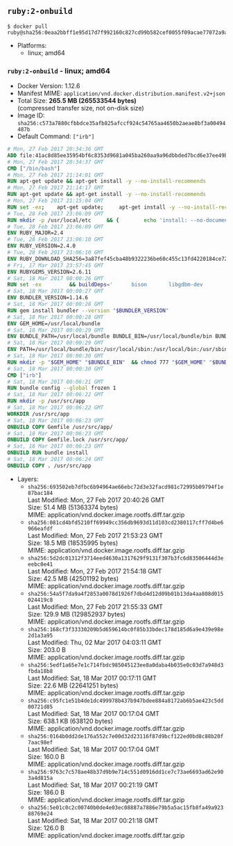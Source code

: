 ## `ruby:2-onbuild`

```console
$ docker pull ruby@sha256:0eaa2bbff1e95d17d7f992160c827cd99b582cef0055f09acae77072a9aa4c69
```

-	Platforms:
	-	linux; amd64

### `ruby:2-onbuild` - linux; amd64

-	Docker Version: 1.12.6
-	Manifest MIME: `application/vnd.docker.distribution.manifest.v2+json`
-	Total Size: **265.5 MB (265533544 bytes)**  
	(compressed transfer size, not on-disk size)
-	Image ID: `sha256:c573a7880cfbbdce35afb825afccf924c54765aa4650b2aeae8bf3a00494487b`
-	Default Command: `["irb"]`

```dockerfile
# Mon, 27 Feb 2017 20:34:36 GMT
ADD file:41ac8d85ee35954bf6c8353d9681a045ba260aa9a96dbbded7bcd6e37ee49bea in / 
# Mon, 27 Feb 2017 20:34:37 GMT
CMD ["/bin/bash"]
# Mon, 27 Feb 2017 21:14:01 GMT
RUN apt-get update && apt-get install -y --no-install-recommends 		ca-certificates 		curl 		wget 	&& rm -rf /var/lib/apt/lists/*
# Mon, 27 Feb 2017 21:14:17 GMT
RUN apt-get update && apt-get install -y --no-install-recommends 		bzr 		git 		mercurial 		openssh-client 		subversion 				procps 	&& rm -rf /var/lib/apt/lists/*
# Mon, 27 Feb 2017 21:15:04 GMT
RUN set -ex; 	apt-get update; 	apt-get install -y --no-install-recommends 		autoconf 		automake 		bzip2 		file 		g++ 		gcc 		imagemagick 		libbz2-dev 		libc6-dev 		libcurl4-openssl-dev 		libdb-dev 		libevent-dev 		libffi-dev 		libgdbm-dev 		libgeoip-dev 		libglib2.0-dev 		libjpeg-dev 		libkrb5-dev 		liblzma-dev 		libmagickcore-dev 		libmagickwand-dev 		libncurses-dev 		libpng-dev 		libpq-dev 		libreadline-dev 		libsqlite3-dev 		libssl-dev 		libtool 		libwebp-dev 		libxml2-dev 		libxslt-dev 		libyaml-dev 		make 		patch 		xz-utils 		zlib1g-dev 				$( 			if apt-cache show 'default-libmysqlclient-dev' 2>/dev/null | grep -q '^Version:'; then 				echo 'default-libmysqlclient-dev'; 			else 				echo 'libmysqlclient-dev'; 			fi 		) 	; 	rm -rf /var/lib/apt/lists/*
# Tue, 28 Feb 2017 23:06:09 GMT
RUN mkdir -p /usr/local/etc 	&& { 		echo 'install: --no-document'; 		echo 'update: --no-document'; 	} >> /usr/local/etc/gemrc
# Tue, 28 Feb 2017 23:06:09 GMT
ENV RUBY_MAJOR=2.4
# Tue, 28 Feb 2017 23:06:10 GMT
ENV RUBY_VERSION=2.4.0
# Tue, 28 Feb 2017 23:06:10 GMT
ENV RUBY_DOWNLOAD_SHA256=3a87fef45cba48b9322236be60c455c13fd4220184ce7287600361319bb63690
# Fri, 17 Mar 2017 23:57:45 GMT
ENV RUBYGEMS_VERSION=2.6.11
# Sat, 18 Mar 2017 00:00:26 GMT
RUN set -ex 		&& buildDeps=' 		bison 		libgdbm-dev 		ruby 	' 	&& apt-get update 	&& apt-get install -y --no-install-recommends $buildDeps 	&& rm -rf /var/lib/apt/lists/* 		&& wget -O ruby.tar.xz "https://cache.ruby-lang.org/pub/ruby/${RUBY_MAJOR%-rc}/ruby-$RUBY_VERSION.tar.xz" 	&& echo "$RUBY_DOWNLOAD_SHA256 *ruby.tar.xz" | sha256sum -c - 		&& mkdir -p /usr/src/ruby 	&& tar -xJf ruby.tar.xz -C /usr/src/ruby --strip-components=1 	&& rm ruby.tar.xz 		&& cd /usr/src/ruby 		&& { 		echo '#define ENABLE_PATH_CHECK 0'; 		echo; 		cat file.c; 	} > file.c.new 	&& mv file.c.new file.c 		&& autoconf 	&& ./configure --disable-install-doc --enable-shared 	&& make -j"$(nproc)" 	&& make install 		&& apt-get purge -y --auto-remove $buildDeps 	&& cd / 	&& rm -r /usr/src/ruby 		&& gem update --system "$RUBYGEMS_VERSION"
# Sat, 18 Mar 2017 00:00:27 GMT
ENV BUNDLER_VERSION=1.14.6
# Sat, 18 Mar 2017 00:00:28 GMT
RUN gem install bundler --version "$BUNDLER_VERSION"
# Sat, 18 Mar 2017 00:00:28 GMT
ENV GEM_HOME=/usr/local/bundle
# Sat, 18 Mar 2017 00:00:29 GMT
ENV BUNDLE_PATH=/usr/local/bundle BUNDLE_BIN=/usr/local/bundle/bin BUNDLE_SILENCE_ROOT_WARNING=1 BUNDLE_APP_CONFIG=/usr/local/bundle
# Sat, 18 Mar 2017 00:00:29 GMT
ENV PATH=/usr/local/bundle/bin:/usr/local/sbin:/usr/local/bin:/usr/sbin:/usr/bin:/sbin:/bin
# Sat, 18 Mar 2017 00:00:30 GMT
RUN mkdir -p "$GEM_HOME" "$BUNDLE_BIN" 	&& chmod 777 "$GEM_HOME" "$BUNDLE_BIN"
# Sat, 18 Mar 2017 00:00:30 GMT
CMD ["irb"]
# Sat, 18 Mar 2017 00:06:21 GMT
RUN bundle config --global frozen 1
# Sat, 18 Mar 2017 00:06:22 GMT
RUN mkdir -p /usr/src/app
# Sat, 18 Mar 2017 00:06:22 GMT
WORKDIR /usr/src/app
# Sat, 18 Mar 2017 00:06:23 GMT
ONBUILD COPY Gemfile /usr/src/app/
# Sat, 18 Mar 2017 00:06:23 GMT
ONBUILD COPY Gemfile.lock /usr/src/app/
# Sat, 18 Mar 2017 00:06:23 GMT
ONBUILD RUN bundle install
# Sat, 18 Mar 2017 00:06:24 GMT
ONBUILD COPY . /usr/src/app
```

-	Layers:
	-	`sha256:693502eb7dfbc6b94964ae66ebc72d3e32facd981c72995b09794f1e87bac184`  
		Last Modified: Mon, 27 Feb 2017 20:40:26 GMT  
		Size: 51.4 MB (51363374 bytes)  
		MIME: application/vnd.docker.image.rootfs.diff.tar.gzip
	-	`sha256:081cd4bfd5210ff69949cc356db9693d11d103cd2380117cff7d4be6966eafdf`  
		Last Modified: Mon, 27 Feb 2017 21:53:23 GMT  
		Size: 18.5 MB (18535995 bytes)  
		MIME: application/vnd.docker.image.rootfs.diff.tar.gzip
	-	`sha256:5d2dc01312f3714eed4630a1317629f9131f307b3fc6d83506444d3eeebc0e41`  
		Last Modified: Mon, 27 Feb 2017 21:54:18 GMT  
		Size: 42.5 MB (42501192 bytes)  
		MIME: application/vnd.docker.image.rootfs.diff.tar.gzip
	-	`sha256:54a5f7da9a4f2853a0078d1926f7dbd4d12d09b01b13da4aa808d015024419c8`  
		Last Modified: Mon, 27 Feb 2017 21:55:33 GMT  
		Size: 129.9 MB (129852937 bytes)  
		MIME: application/vnd.docker.image.rootfs.diff.tar.gzip
	-	`sha256:168cf3f33330209b5d659614bc0f85b33bdec178d185d6a9e439e98e2d1a3a95`  
		Last Modified: Thu, 02 Mar 2017 04:03:11 GMT  
		Size: 203.0 B  
		MIME: application/vnd.docker.image.rootfs.diff.tar.gzip
	-	`sha256:5edf1a65e7e1c714fbdc985045123ee8a0daba4b035e0c03d7a948d3fbda18b8`  
		Last Modified: Sat, 18 Mar 2017 00:17:11 GMT  
		Size: 22.6 MB (22641251 bytes)  
		MIME: application/vnd.docker.image.rootfs.diff.tar.gzip
	-	`sha256:c95fc1e51b4de1dc499978b437b947bdee884a8172ab6b5ae423c5dd00721d85`  
		Last Modified: Sat, 18 Mar 2017 00:17:04 GMT  
		Size: 638.1 KB (638120 bytes)  
		MIME: application/vnd.docker.image.rootfs.diff.tar.gzip
	-	`sha256:0164b0dd2de176a552c7e00d32d23116f87d9bcf122ed0bd8c88b20f7aac98ef`  
		Last Modified: Sat, 18 Mar 2017 00:17:04 GMT  
		Size: 160.0 B  
		MIME: application/vnd.docker.image.rootfs.diff.tar.gzip
	-	`sha256:9763c7c578ae48b37d9b9e714c551d0916dd1ce7c73ae6693ad62e903a4d815a`  
		Last Modified: Sat, 18 Mar 2017 00:21:19 GMT  
		Size: 186.0 B  
		MIME: application/vnd.docker.image.rootfs.diff.tar.gzip
	-	`sha256:5e01c0c2c00740b0de4e03ec08887a7886e79b5a5ac15fb8fa49a92388769e24`  
		Last Modified: Sat, 18 Mar 2017 00:21:18 GMT  
		Size: 126.0 B  
		MIME: application/vnd.docker.image.rootfs.diff.tar.gzip
